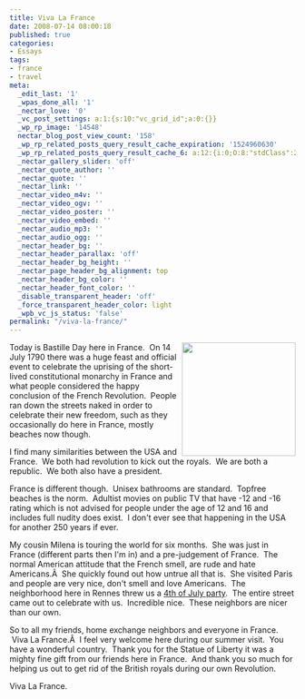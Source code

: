 ```yaml
---
title: Viva La France
date: 2008-07-14 08:00:18
published: true
categories:
- Essays
tags:
- france
- travel
meta:
  _edit_last: '1'
  _wpas_done_all: '1'
  _nectar_love: '0'
  _vc_post_settings: a:1:{s:10:"vc_grid_id";a:0:{}}
  _wp_rp_image: '14548'
  nectar_blog_post_view_count: '158'
  _wp_rp_related_posts_query_result_cache_expiration: '1524960630'
  _wp_rp_related_posts_query_result_cache_6: a:12:{i:0;O:8:"stdClass":2:{s:7:"post_id";s:4:"4408";s:5:"score";s:16:"95.0148146465334";}i:1;O:8:"stdClass":2:{s:7:"post_id";s:3:"193";s:5:"score";s:17:"94.11084439903331";}i:2;O:8:"stdClass":2:{s:7:"post_id";s:4:"4410";s:5:"score";s:17:"91.29330996510339";}i:3;O:8:"stdClass":2:{s:7:"post_id";s:4:"4409";s:5:"score";s:17:"90.32571606234444";}i:4;O:8:"stdClass":2:{s:7:"post_id";s:4:"4407";s:5:"score";s:17:"90.32571606234444";}i:5;O:8:"stdClass":2:{s:7:"post_id";s:4:"4405";s:5:"score";s:17:"86.99735302756869";}i:6;O:8:"stdClass":2:{s:7:"post_id";s:4:"4404";s:5:"score";s:17:"86.99735302756869";}i:7;O:8:"stdClass":2:{s:7:"post_id";s:4:"4411";s:5:"score";s:16:"85.7592746107367";}i:8;O:8:"stdClass":2:{s:7:"post_id";s:4:"4417";s:5:"score";s:17:"48.76683248576096";}i:9;O:8:"stdClass":2:{s:7:"post_id";s:4:"4412";s:5:"score";s:18:"47.862862238260874";}i:10;O:8:"stdClass":2:{s:7:"post_id";s:4:"4437";s:5:"score";s:17:"46.99222609573401";}i:11;O:8:"stdClass":2:{s:7:"post_id";s:4:"4415";s:5:"score";s:17:"43.23279713139427";}}
  _nectar_gallery_slider: 'off'
  _nectar_quote_author: ''
  _nectar_quote: ''
  _nectar_link: ''
  _nectar_video_m4v: ''
  _nectar_video_ogv: ''
  _nectar_video_poster: ''
  _nectar_video_embed: ''
  _nectar_audio_mp3: ''
  _nectar_audio_ogg: ''
  _nectar_header_bg: ''
  _nectar_header_parallax: 'off'
  _nectar_header_bg_height: ''
  _nectar_page_header_bg_alignment: top
  _nectar_header_bg_color: ''
  _nectar_header_font_color: ''
  _disable_transparent_header: 'off'
  _force_transparent_header_color: light
  _wpb_vc_js_status: 'false'
permalink: "/viva-la-france/"
---
```

<img class="alignright" style="float: right;" src="{{ site.baseurl }}/posts/2008/07/Monet-montorgueil.JPG" alt="" width="200" />Today is Bastille Day here in France.  On 14 July 1790 there was a huge feast and official event to celebrate the uprising of the short-lived constitutional monarchy in France and what people considered the happy conclusion of the French Revolution.  People ran down the streets naked in order to celebrate their new freedom, such as they occasionally do here in France, mostly beaches now though.

I find many similarities between the USA and France.  We both had revolution to kick out the royals.  We are both a republic.  We both also have a president.

France is different though.  Unisex bathrooms are standard.  Topfree beaches is the norm.  Adultist movies on public TV that have -12 and -16 rating which is not advised for people under the age of 12 and 16 and includes full nudity does exist.  I don't ever see that happening in the USA for another 250 years if ever.

My cousin Milena is touring the world for six months.  She was just in France (different parts then I'm in) and a pre-judgement of France.  The normal American attitude that the French smell, are rude and hate Americans.Â  She quickly found out how untrue all that is.  She visited Paris and people are very nice, don't smell and love Americans.  The neighborhood here in Rennes threw us a <a href="http://flickr.com/photos/eaglechris/sets/72157606028718089/">4th of July party</a>.  The entire street came out to celebrate with us.  Incredible nice.  These neighbors are nicer than our own.

So to all my friends, home exchange neighbors and everyone in France.  Viva La France.Â  I feel very welcome here during our summer visit.  You have a wonderful country.  Thank you for the Statue of Liberty it was a mighty fine gift from our friends here in France.  And thank you so much for helping us out to get rid of the British royals during our own Revolution.

Viva La France.</p>
